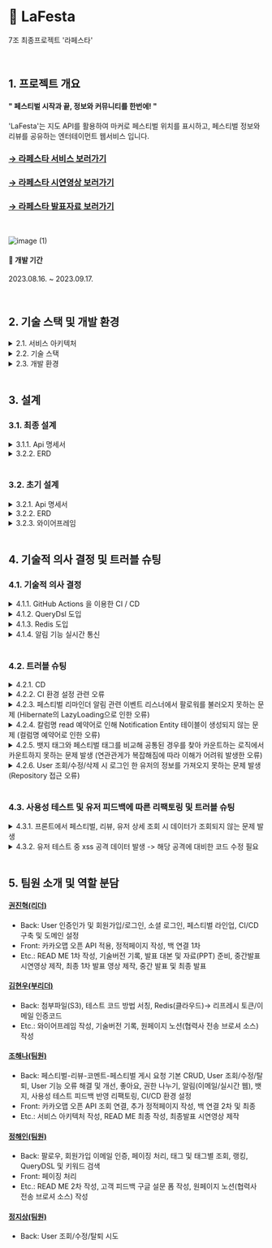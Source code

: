 # 🎉 LaFesta

7조 최종프로젝트 '라페스타'

<br>

## 1. 프로젝트 개요

#### " 페스티벌 시작과 끝, 정보와 커뮤니티를 한번에! "
'LaFesta'는 지도 API를 활용하여 마커로 페스티벌 위치를 표시하고,
페스티벌 정보와 리뷰를 공유하는
엔터테이먼트 웹서비스 입니다.
<br>

### [→ 라페스타 서비스 보러가기](http://lafesta.site/)
### [→ 라페스타 시연영상 보러가기](https://www.youtube.com/watch?v=Yo1aidZtxkg)
### [→ 라페스타 발표자료 보러가기](https://www.canva.com/design/DAFuYWiRXCQ/237flMN085Tv00Urxvs_MA/view?utm_content=DAFuYWiRXCQ&utm_campaign=designshare&utm_medium=link&utm_source=viewer)

<br>

![image (1)](https://github.com/LaFesta7/LikeFesta/assets/131599243/d1e9c0a0-24d3-42c2-b79b-4c68fad5c2d5)

#### 🚩 개발 기간
2023.08.16. ~ 2023.09.17.

<br>

## 2. 기술 스택 및 개발 환경

<details>
    
<summary>2.1. 서비스 아키텍처</summary>

<br>

![라페스타 서비스 아키텍처 최종 목표 수정 230913 drawio144](https://github.com/LaFesta7/LikeFesta/assets/131599243/f53cf90a-d4ab-4fbf-9e8b-e9e551ab790b)

</details>

<details>
    
<summary>2.2. 기술 스택</summary>

<br>

- Back-end : <img src="https://img.shields.io/badge/java-007396?style=for-the-badge&logo=OpenJDK&logoColor=white"><img src="https://img.shields.io/badge/spring boot-6DB33F?style=for-the-badge&logo=springboot&logoColor=white"><img src="https://img.shields.io/badge/spring security-6DB33F?style=for-the-badge&logo=springsecurity&logoColor=white"><img src="https://img.shields.io/badge/spring data jpa-6DB33F?style=for-the-badge&logo=spring&logoColor=white"><img src="https://img.shields.io/badge/kakao login api (oauth2.0)-FFCD00?style=for-the-badge&logo=kakao&logoColor=white">
- Front-end : <img src="https://img.shields.io/badge/jquery-0769AD?style=for-the-badge&logo=jquery&logoColor=white"><img src="https://img.shields.io/badge/html5-E34F26?style=for-the-badge&logo=html5&logoColor=white"><img src="https://img.shields.io/badge/css3-1572B6?style=for-the-badge&logo=css3&logoColor=white"><img src="https://img.shields.io/badge/javascript-F7DF1E?style=for-the-badge&logo=javascript&logoColor=white"><img src="https://img.shields.io/badge/kakao map api-FFCD00?style=for-the-badge&logo=kakao&logoColor=white">
- Database : <img src="https://img.shields.io/badge/mysql-4479A1?style=for-the-badge&logo=mysql&logoColor=white"><img src="https://img.shields.io/badge/redis-DC382D?style=for-the-badge&logo=redis&logoColor=white">
- IDE : <img src="https://img.shields.io/badge/IntelliJ IDEA Ultimate-000000?style=for-the-badge&logo=IntelliJ IDEA&logoColor=white"><img src="https://img.shields.io/badge/gradle-02303A?style=for-the-badge&logo=gradle&logoColor=white">
- SCM : <img src="https://img.shields.io/badge/git-F05032?style=for-the-badge&logo=git&logoColor=white"><img src="https://img.shields.io/badge/github-181717?style=for-the-badge&logo=github&logoColor=white">
- TEST : <img src="https://img.shields.io/badge/swagger-85EA2D?style=for-the-badge&logo=swagger&logoColor=white"><img src="https://img.shields.io/badge/postman-FF6C37?style=for-the-badge&logo=postman&logoColor=white">
- CI/CD : <img src="https://img.shields.io/badge/github actions-2088FF?style=for-the-badge&logo=githubactions&logoColor=white"><img src="https://img.shields.io/badge/aws s3-569A31?style=for-the-badge&logo=amazons3&logoColor=white"><img src="https://img.shields.io/badge/aws ec2-FF9900?style=for-the-badge&logo=amazonec2&logoColor=white"><img src="https://img.shields.io/badge/aws codedeploy-232F3E?style=for-the-badge&logo=amazonaws&logoColor=white"><img src="https://img.shields.io/badge/aws rds-527FFF?style=for-the-badge&logo=amazonrds&logoColor=white">
- Communication : <img src="https://img.shields.io/badge/Slack-4A154B?style=for-the-badge&logo=Slack&logoColor=white"><img src="https://img.shields.io/badge/kakaotalk-FFCD00?style=for-the-badge&logo=kakaotalk&logoColor=white"><img src="https://img.shields.io/badge/gather-2560E0?style=for-the-badge&logo=&logoColor=white">
- Design : <img src="https://img.shields.io/badge/figma-F24E1E?style=for-the-badge&logo=figma&logoColor=white"><img src="https://img.shields.io/badge/canva-00C4CC?style=for-the-badge&logo=canva&logoColor=white">
- ETC : <img src="https://img.shields.io/badge/notion-000000?style=for-the-badge&logo=notion&logoColor=white">

</details>

<details>
    
<summary>2.3. 개발 환경</summary>

<br>

- JDK 17
- Spring Boot 3.1.2
- Spring dependency-management 1.1.2
- JUnit 5.9.3
- Gradle 8.2.1
- JJWT 0.11.5
- Swagger UI 4.15.5
- Spring Security 6.1.2

</details>

<br>

## 3. 설계

### 3.1. 최종 설계
<details>
<summary>3.1.1. Api 명세서</summary>
<br>
    
[→ 자세히 보러가기](https://documenter.getpostman.com/view/27924273/2s9YC7TBWf)

<br>

<img width="1018" alt="스크린샷 2023-09-18 01 유저" src="https://github.com/LaFesta7/LikeFesta/assets/131599243/9422a755-5643-4bc6-97a4-539b949f4018">
<img width="1004" alt="스크린샷 2023-09-18 01-1 소셜로그인" src="https://github.com/LaFesta7/LikeFesta/assets/131599243/669365ce-70e8-4ca6-9fb2-9f510c9a96b8">
<img width="1008" alt="스크린샷 2023-09-18 01-2 관리자기능" src="https://github.com/LaFesta7/LikeFesta/assets/131599243/0ba45d6f-2e17-45d5-ba13-666d2d0a69b0">
<img width="1016" alt="스크린샷 2023-09-18 03 페스티벌" src="https://github.com/LaFesta7/LikeFesta/assets/131599243/04a57c1d-a956-4bcc-8d9e-63ee59d84937">
<img width="1006" alt="스크린샷 2023-09-18 03-1 리뷰" src="https://github.com/LaFesta7/LikeFesta/assets/131599243/1c93d56b-4c86-444f-9c2a-517e342280b0">
<img width="1026" alt="스크린샷 2023-09-18 03-2 댓글" src="https://github.com/LaFesta7/LikeFesta/assets/131599243/20fc75c2-21e9-4ee4-91e2-bca79c029ac9">
<img width="1026" alt="스크린샷 2023-09-18 03-3 페스티벌게시요청" src="https://github.com/LaFesta7/LikeFesta/assets/131599243/b64854d9-e7ba-425a-bdcb-c6ee4aaa9e98">
<img width="998" alt="스크린샷 2023-09-18 04 팔로우" src="https://github.com/LaFesta7/LikeFesta/assets/131599243/24c34998-9176-481a-ac40-80b61b77e2b7">
<img width="1007" alt="스크린샷 2023-09-18 04-1 태그" src="https://github.com/LaFesta7/LikeFesta/assets/131599243/8efaf7d3-38e0-40ce-8362-22615e5106b5">
<img width="994" alt="스크린샷 2023-09-18 04-2 뱃지" src="https://github.com/LaFesta7/LikeFesta/assets/131599243/206760ea-74a3-4229-a6cc-a5506dc55512">
<img width="1003" alt="스크린샷 2023-09-18 05 알림" src="https://github.com/LaFesta7/LikeFesta/assets/131599243/f001927f-0042-4039-8c97-d23952954b73">
<img width="1004" alt="스크린샷 2023-09-18 06-1 뷰" src="https://github.com/LaFesta7/LikeFesta/assets/131599243/710f36cc-064f-4865-be4b-cf449a9ebda6">
<img width="1001" alt="스크린샷 2023-09-18 06-2 뷰" src="https://github.com/LaFesta7/LikeFesta/assets/131599243/e9b962b4-ddfc-4d5b-aa81-ee9aaa0a806a">

</details>

<details>
<summary>3.2.2. ERD</summary>
    
![image](https://github.com/LaFesta7/LikeFesta/assets/131599243/fc0d34c7-e695-4c5d-8c9f-5bc65de4e414)

</details>

<br>

### 3.2. 초기 설계

<details>
<summary>3.2.1. Api 명세서</summary>

![a-2](https://github.com/LaFesta7/LikeFesta/assets/131860214/4a4bb893-aa86-47d6-95e2-6a4f5fdc355f)
![b-2](https://github.com/LaFesta7/LikeFesta/assets/131860214/20ae5c2b-695a-49c4-a9c2-1890303630bd)
![c](https://github.com/LaFesta7/LikeFesta/assets/132440453/d9bba998-0911-49a0-8f6c-1132bd9eeb86)
![d-2](https://github.com/LaFesta7/LikeFesta/assets/131860214/9f9e516f-c55b-4c88-8f2c-3a45b7ef811b)
![e-2](https://github.com/LaFesta7/LikeFesta/assets/131860214/1022aeae-7b85-46c2-a0a1-a2126617546e)
![f-2](https://github.com/LaFesta7/LikeFesta/assets/131860214/eaa7a39e-2b6c-4ab2-8ed9-a81b64dfd575)
![g-2](https://github.com/LaFesta7/LikeFesta/assets/131860214/fffea5ce-2d0c-453a-a5e9-6a21675b1bfc)
![h-2](https://github.com/LaFesta7/LikeFesta/assets/131860214/9fd797a5-645c-4116-b17a-d82ca36bac3e)

</details>

<details>
<summary>3.2.2. ERD</summary>
    
![초기 erd](https://github.com/LaFesta7/LikeFesta/assets/131599243/493be811-7dbe-4065-961a-3038b8fbb1f0)

</details>

<details>
<summary>3.2.3. 와이어프레임</summary>

![Group_1](https://github.com/LaFesta7/LikeFesta/assets/131860214/5522cba4-d879-4fdf-b41b-084fe7736bc1)
![Group_2](https://github.com/LaFesta7/LikeFesta/assets/131860214/b62477f5-4580-4fd0-93ad-899f8433483a)
![Group_3](https://github.com/LaFesta7/LikeFesta/assets/131860214/995e1e0e-e7b5-4d65-88fd-85f6c6db1d67)
![Group_4](https://github.com/LaFesta7/LikeFesta/assets/131860214/bc96e3f7-1aef-4eff-8a6d-4156d845727a)
![Group_5](https://github.com/LaFesta7/LikeFesta/assets/131860214/8945476f-e51f-4d20-994f-50fc8196ff30)
![Group_6](https://github.com/LaFesta7/LikeFesta/assets/131860214/ad4efa1c-d73f-4c1c-b030-b7d25b2c1167)
![Group_7](https://github.com/LaFesta7/LikeFesta/assets/131860214/267c3c3e-5f09-4ce6-86f8-11bd96942acd)
![Group_8](https://github.com/LaFesta7/LikeFesta/assets/131860214/43790f05-3d53-49e1-b09a-070407149777)

</details>

<br>

## 4. 기술적 의사 결정 및 트러블 슈팅

### 4.1. 기술적 의사 결정

<details>
    
<summary>4.1.1. GitHub Actions 을 이용한 CI / CD</summary>

* **도입 사유:** 협업을 진행함에 있어서, 테스트 및 배포를 수동으로 진행할 경우 수동으로 진행하는 일이므로 오류가 생길 수 있고, 개발 외에 일에 소모되는 시간이 상당히 발생하게 됩니다.

    <details>
        
    <summary>대안 탐색: GitHub Actions / Jenkins</summary>
    
    * **장-단점**
        - GitHub Actions
            - 장점 → GitHub와 연동이 원활하고, 무료로 제공한다.
            - 단점 → 비교적 신기술로 자료가 부족하고, 커스터마이징의 폭이 좁다.
        - Jenkins
            - 장점 → 커스터마이징의 폭이 넓고, 자료 찾기가 용이하다.
            - 단점 → 설정이 쉽지 않고, 보안 및 안정성 이슈가 발생할 수 있다.
    
    * **설치, 이용 방법**
        - GitHub Actions은 GitHub 저장소 내 워크플로우 파일 작성으로 설정이 가능합니다.
        - Jenkins는 별도의 서버와 플러그인의 설치가 필요합니다.
    
    * **지속, 통합 배포**
        - GitHub Actions과 Jenkins가 모두 지원합니다.
    
    * **사용언어**
        - GitHub Actions은 yaml을 사용하며
        - Jenkins는 java를 사용합니다.
     
    * **비용측면**
        - GitHub Actions은 무료 티어 범위를 가지며
        - Jenkins는 서버 유지 비용을 가지고 있습니다.
    
    </details>

* **최종 의사 결정:** 간단한 파일작성으로 설치 및 이용이 가능하고 비용적 측면에서 무료로 이용가능 할 수 있는 **GitHub Actions을 통해 CI/CD를 진행하기로 하였습니다.**

</details>

<details>
    
<summary>4.1.2. QueryDsl 도입</summary>

* 이전 코드는 JPA를 사용하여 복잡한 쿼리 작성에는 약점이 있었습니다. 보다 간략하고 정확한 코드를 위해 **QueryDsl을 도입**하였습니다.

-  **간략한 코드 작성**
    - 이전 코드에서는 JPA에서 조인을 하기 어려워 Service단계에서 한 번 더 Repository를 호출
    - QueryDsl을 도입한 이후 Repository를 한 번만 호출해도 조인된 데이터를 가져올 수 있게  됨
        - 보다 간략한 코드를 작성할 수 있게 됨
        - 향후 코드 수정이나 유지보수가 더 편리해질 것으로 예상됨
- **복잡한 Query문 작성 용이**
    - 이전에는 복잡한 Query문을 작성하기 위해 @Query를 사용
        - 문자열로 이루어져 있어 수정이 어려웠고, 오류가 있어도 찾기 힘들다는 단점이 있었음
    - QueryDsl은 Java로 작성하기 때문에 오류가 있다면 IDE가 알려줄 수 있음
        - 보다 편리하고 정확한 Query문 작성이 가능

</details>

<details>

<summary>4.1.3. Redis 도입</summary>

**Refresh Token을 통한 인증인가 구현**

1. Refresh Token을 구현하며 이를 통한 AccessToken 재발급 과정을 인메모리 DB를 통해 수행하고자 함.
2. 키값을 통해 바로 토큰정보를 get할 수 있어 O(1)로 가져올 수 있다.
3. 만료기간이 짧은 데이터, 각 1시간과 2주의 시간이 지나면 자동 삭제 가능

**회원가입 인증번호 임시 저장 DB**
 
1. DB가 유실되도 상대적으로 리스크가 적다.
2. 3분, 30분의 짧은 만료기간을 가졌기에 이를 Time to Live를 설정하여 이후 추가 삭제 쿼리를 날리지 않아도 된다.
3. 해당 가입정보 중 하나를 키값으로 설정해 인증번호를 get하는 속도를 O(1)로 가져갈 수 있다.

</details>

<details>

<summary>4.1.4. 알림 기능 실시간 통신</summary>

- 알림 기능에서 이전 코드는 사용자가 새로고침을 진행해야만 알림을 확인할 수 있습니다.
**사용자의 편의성을 높이기 위하여 알림 기능에 실시간 통신을 접목**하고자 합니다.

    <details>
    
    <summary>실시간 통신 방법</summary>
    
    - **Polling**
        - 주기적으로 서버에 요청을 보내 데이터 업데이트를 확인하는 방법
        - 서버의 부하를 낮추는 데 유용하지만, 실시간성은 상대적으로 낮을 수 있음
        - 따라서 데이터 업데이트가 빈번하지 않고 지연이 허용되는 경우에 적합
    - **Long-Polling**
        - 롱 폴링은 폴링의 확장 버전으로, 서버가 새 데이터를 가용할 때까지 응답을 보류
        - 롱 폴링은 실시간성을 향상시킬 수 있지만, 여전히 클라이언트와 서버 간에 더 많은 리소스를 사용
    - **SSE (Server-Sent Event)**
        - SSE는 클라이언트에서 서버로부터 데이터를 비동기적으로 수신하는 방법 중 하나
        - 특히 서버에서 클라이언트로 실시간 이벤트를 푸시할 때 유용
        - SSE는 단방향 통신이므로 클라이언트에서 서버로 데이터를 보내는 데는 Web Socket보다 제한적
    - **Web Socket**
        - Web Socket은 양방향 실시간 통신을 지원하는 풍부한 기능을 제공합
        - 클라이언트와 서버 간에 연결을 유지하고 언제든지 데이터를 교환할 수 있음
        - 따라서 실시간 채팅 애플리케이션 및 실시간 게임과 같이 양방향 통신이 필요한 시나리오에 적합합니다.
    
    </details>

- **결론**
    - 더 많은 실시간성과 양방향 통신이 필요한 경우 Web Socket을 고려할 수 있으나
    - 우리 프로젝트에서 알림 기능은 비교적 실시간성과 양방향성이 중요하지 않고 사용자의 편의성을 높이기 위한 실시간 통신이 필요한 것
    - 간단한 정보 업데이트 및 푸시 알림에는 SSE나 롱 폴링도 충분
    - 서버 최적화 측면에서 볼 때 SSE가 Long-Polling보다 더 효율적. 서버에서 클라이언트로 데이터를 푸시하는 방식이기 때문에, 연결 수가 많더라도 각 연결에 대한 부하가 낮고, 클라이언트와의 연결을 관리하는 데에도 부담이 적다.
    - **⇒ 프로젝트 적합성과 서버 최적화 측면을 고려하여 SSE 방법을 채택**
- **참고 블로그**
    - https://taemham.github.io/posts/Implementing_Notification/
    - https://tecoble.techcourse.co.kr/post/2022-10-11-server-sent-events/
    - [https://velog.io/@max9106/Spring-SSE-Server-Sent-Events를-이용한-실시간-알림](https://velog.io/@max9106/Spring-SSE-Server-Sent-Events%EB%A5%BC-%EC%9D%B4%EC%9A%A9%ED%95%9C-%EC%8B%A4%EC%8B%9C%EA%B0%84-%EC%95%8C%EB%A6%BC)

</details>

<br>

### 4.2. 트러블 슈팅

<details>

<summary>4.2.1. CD</summary>

1. 문제 발생
github actions 과정에서 node.js 12를 사용하여 오류 발생

    1-1 . 해결 방법

    ```jsx
    name: Set up Node.js
    uses: actions/setup-node@v2
    with:
    node-version: '16'
    ```

    위와 같은 코드를 cd 파일에 추가하여 기본적으로 node.js를 16으로 실행되도록 수정

2. 문제 발생
인스턴스 상태 검사 → 인스턴스 연결성 검사 통과하지 못하는 오류 발생

    2-1. 해결방법
   
        EC2에서 인스턴스의 모니터링을 해본 결과 CPU 사용률이 과도하게 높은 것을 발견
        서버를 재부팅했지만 마찬가지 상태여서 서버 중지 후 시작하는 방법으로 오류를
        해결

 4. 문제 발생
     jar 파일을 인식하지 못하는 문제 발생

    3-1. 해결방법
    
         s3로 파일이 이동되는지 확인, s3 속 파일을 다운로드 하여 파일구성을 확인
         start.jar 파일 속 cp `$PROJECT_ROOT`로 지정한 jar 파일의 위치를 정위치인
         `/build/libs/LaFesta-0.0.1-SNAPSHOT.jar $JAR_FILE`로 수정하고 재실행

</details>

<details>

<summary>4.2.2. CI 환경 설정 관련 오류</summary>

<details>

<summary>MySQl 설치 부분</summary>

- 발생한 예외(Githib Actions - build)
    
    ```
    [build](https://github.com/LaFesta7/LikeFesta/actions/runs/5951078786/job/16140180506#step:6:1)
    Unexpected input(s) 'host port', 'container port', 'character set server', 'collation server', valid inputs are ['entryPoint', 'args', 'mysql version', 'mysql database', 'mysql user', 'mysql password']
    
    ```
    
- 예외가 발생한 코드
    
    ```
    dev-ci.yml
    
    - name: MySQL 설치
            uses: samin/mysql-action@v1
            with:
              host port: 3306 # Optional, default value is 3306. The port of host
              container port: 3307 # Optional, default value is 3306. The port of container
              character set server: 'utf8' # Optional, default value is 'utf8mb4'. The '--character-set-server' option for mysqld
              collation server: 'utf8_general_ci' # Optional, default value is 'utf8mb4_general_ci'. The '--collation-server' option for mysqld
              mysql version: '8.0' # Optional, default value is "latest". The version of the MySQL
              mysql database: test # Optional, default value is "test". The specified database which will be create
              mysql user: developer # Required if "mysql root password" is empty, default is empty. The superuser for the specified database. Of course you can use secrets, too
              mysql password: ${{ secrets.DB_PASSWORD }}
    
    ```
    
- 원인 분석
    
    > GitHub Actions의 빌드 설정 파일에서 MySQL 관련 설정 부분에서 발생하는 문제. 현재 yml 파일에 MySQL 관련 설정이 포함되어 있지만, GitHub Actions에서 사용하는 actions/checkout@v3 액션은 기본적으로 컨테이너 환경 내에서 코드를 실행하므로, MySQL과 같은 데이터베이스 서버를 직접 설치하고 구성하는 것은 불필요 -> 외부 MYSQL 서비스 사용하는 방법으로 수정

- 수정한 코드
    
    ```java
    dev-ci.yml
    
    (위의 오류 코드 삭제 후 steps 위에 추가)
    
    services:
          mysql:
            image: mysql:latest
            env:
              MYSQL_ROOT_PASSWORD: root
              MYSQL_DATABASE: test_db
            ports:
              - 3306:3306
            options: --health-cmd="mysqladmin ping"
    ```
    
- [refactor] MYSQL 서비스가 테스트 환경에서만 외부에서 임시로 사용하는 서비스긴 하지만 정보가 숨겨져 있는것이 더 안전하다고 판단되어 해당 부분 환경변수로 수정
    
    ```java
    env:
          DB_URL: jdbc:mysql://localhost:3306/test_db
          DB_USER: root
          DB_PASSWORD: root
          DB_URL: ${{ secrets.DB_URL }}
          DB_USER: ${{ secrets.DB_USER }}
          DB_PASSWORD: ${{ secrets.DB_PASSWORD }}
          JWT_SECRET_KEY: ${{ secrets.JWT_SECRET_KEY }}
          KAKAO_REST_API: ${{ secrets.KAKAO_REST_API }}
          MAIL_USERNAME: ${{ secrets.MAIL_USERNAME }}
          MAIL_PASSWORD: ${{ secrets.MAIL_PASSWORD }}
          MAIL_HOST: ${{ secrets.MAIL_HOST }}
          MAIL_PORT: ${{ secrets.MAIL_PORT }}
        services:
          mysql:
            image: mysql:latest
            env:
              MYSQL_ROOT_PASSWORD: root
              MYSQL_DATABASE: test_db
              MYSQL_ROOT_PASSWORD: ${{ secrets.DB_PASSWORD }}
              MYSQL_DATABASE: ${{ secrets.DB_DATABASE }}
            ports:
              - 3306:3306
            options: --health-cmd="mysqladmin ping"
    ```

</details>

<details>

<summary>Gradle with Build</summary>

- 발생한 예외(Githib Actions - build)
    
    ```
    java.lang.IllegalStateException: Failed to load ApplicationContext for [WebMergedContextConfiguration@290807e5 testClass = com.sparta.lafesta.LaFestaApplicationTests, locations = [], classes = [com.sparta.lafesta.LaFestaApplication], contextInitializerClasses = [], activeProfiles = [], propertySourceLocations = [], propertySourceProperties = ["org.springframework.boot.test.context.SpringBootTestContextBootstrapper=true"], contextCustomizers = [org.springframework.boot.test.autoconfigure.actuate.observability.ObservabilityContextCustomizerFactory$DisableObservabilityContextCustomizer@1f, org.springframework.boot.test.autoconfigure.properties.PropertyMappingContextCustomizer@0, org.springframework.boot.test.autoconfigure.web.servlet.WebDriverContextCustomizerFactory$Customizer@5143c662, org.springframework.boot.test.context.filter.ExcludeFilterContextCustomizer@5b1ebf56, org.springframework.boot.test.json.DuplicateJsonObjectContextCustomizerFactory$DuplicateJsonObjectContextCustomizer@4f25b795, org.springframework.boot.test.mock.mockito.MockitoContextCustomizer@0, org.springframework.boot.test.web.client.TestRestTemplateContextCustomizer@4fad9bb2, org.springframework.boot.test.context.SpringBootTestAnnotation@c361b062], resourceBasePath = "src/main/webapp", contextLoader = org.springframework.boot.test.context.SpringBootContextLoader, parent = null]
    
    ```
    
- 예외가 발생한 코드
    
    ```
    dev-ci.yml
    
    ```
    
- 원인 분석
    
    > 다른 CI yml 파일들을 비교하다 보니 Gradle을 Build 하는 부분이 없어 문제가 생긴 것을 알게 됨
    
- 수정한 코드
    
    ```java
    dev-ci.yml
    
    (해당 코드 추가)
    
    - name: Build with Gradle
            uses: gradle/gradle-build-action@bd5760595778326ba7f1441bcf7e88b49de61a25 # v2.6.0
            with:
              arguments: build
    ```
    
- [refactor] 이전에 추가한 build with Gradle 단이 아래 있던 어플리케이션 실행 테스트 단으로 대체가 가능하다는 것을 알게되어 이전에 추가했던 필요하지 않은 build with Gradle은 삭제 진행함 → 위의 문제가 CI에 영향을 끼친 것은 아니라는 것을 알게됨

</details>

<details>

<summary>환경변수 설정 관련 오류</summary>

- 발생한 예외(Githib Actions - build)
    
    ```
    java.lang.IllegalStateException: Failed to load ApplicationContext for [WebMergedContextConfiguration@290807e5 testClass = com.sparta.lafesta.LaFestaApplicationTests, locations = [], classes = [com.sparta.lafesta.LaFestaApplication], contextInitializerClasses = [], activeProfiles = [], propertySourceLocations = [], propertySourceProperties = ["org.springframework.boot.test.context.SpringBootTestContextBootstrapper=true"], contextCustomizers = [org.springframework.boot.test.autoconfigure.actuate.observability.ObservabilityContextCustomizerFactory$DisableObservabilityContextCustomizer@1f, org.springframework.boot.test.autoconfigure.properties.PropertyMappingContextCustomizer@0, org.springframework.boot.test.autoconfigure.web.servlet.WebDriverContextCustomizerFactory$Customizer@5143c662, org.springframework.boot.test.context.filter.ExcludeFilterContextCustomizer@5b1ebf56, org.springframework.boot.test.json.DuplicateJsonObjectContextCustomizerFactory$DuplicateJsonObjectContextCustomizer@4f25b795, org.springframework.boot.test.mock.mockito.MockitoContextCustomizer@0, org.springframework.boot.test.web.client.TestRestTemplateContextCustomizer@4fad9bb2, org.springframework.boot.test.context.SpringBootTestAnnotation@c361b062], resourceBasePath = "src/main/webapp", contextLoader = org.springframework.boot.test.context.SpringBootContextLoader, parent = null]
    
    ```
    
- 예외가 발생한 코드
    
    ```
    dev-ci.yml
    
    - name: yml 파일 생성
            run: |
              cd ./src/main/resources
              rm -rf ./application.properties
              touch ./application.yml
              echo "${{ secrets.APPLICATION_YML }}" > ./application.yml
              touch ./application-aws.yml
              echo "${{ secrets.APPLICATION_AWS_YML }}" > ./application-aws.yml
              touch ./application-key.yml
              echo "${{ secrets.APPLICATION_KEY_YML }}" > ./application-key.yml
            shell: bash
    
    ```
    
- 원인 분석
    
    > Github Actions secrets and variables 에서 환경변수를 설정하는 파일을 만들어 환경변수를 설정해야하지만 해당 부분을 잘 만들지 못해 오류가 발생
    
- 수정한 코드
    
    ```java
    dev-ci.yml
    
    (위의 코드 삭제 후 services 위에)
    
    env:
          DB_URL: jdbc:mysql://localhost:3306/test_db
          DB_USER: root
          DB_PASSWORD: root
          JWT_SECRET_KEY: ${{ secrets.JWT_SECRET_KEY }}
          KAKAO_REST_API: ${{ secrets.KAKAO_REST_API }}
    ```

</details>

</details>

<details>

<summary>4.2.3. 페스티벌 리마인더 알림 관련 이벤트 리스너에서 팔로워를 불러오지 못하는 문제 (Hibernate의 LazyLoading으로 인한 오류)</summary>

- 발생한 예외

```
// 런타임 Exception
org.hibernate.LazyInitializationException: failed to lazily initialize a collection of role: com.sparta.lafesta.user.entity.User.followers: could not initialize proxy - no Session
```

- 예외가 발생한 코드

```java
// FestivalCreatedEvent
    public FestivalCreatedEvent(Object source, Festival festival) {
        super(source);
        this.festival = festival;
    }
}

// FestivalCreatedEventPublisher
    @Async
    @Transactional(propagation = Propagation.REQUIRES_NEW)
    public void publishFestivalCreatedEvent(Festival festival) {
        log.info("이벤트 생성");
        FestivalCreatedEvent event = new FestivalCreatedEvent(this, festival);
        eventPublisher.publishEvent(event);
    }

// FestivalCreatedEventListener
    @Override
    @TransactionalEventListener
    public void onApplicationEvent(FestivalCreatedEvent event) {
        Festival festival = event.getFestival();
        User editor = festival.getUser();
        List<UserFollow> userFollows = editor.getFollowers();
        (생략)
```

- 원인 분석

> Hibernate의 Lazy Loading 기능을 사용할 때 발생하는 문제. 이 오류는 엔티티의 연관 관계를 지연로딩(Lazy Loading)으로 설정했을 때, 실제 데이터를 조회하지 않은 상태에서 연관된 컬렉션을 접근하려고 할 때 발생. -> festival에서 user를 갖고와 user에서 follower들을 가져오려고 하니 발생한 문제였음 -> 레포지토리에서 직접 가져오니 문제 해결

- 수정한 코드

```java
// FestivalCreatedEvent
    public FestivalCreatedEvent(Object source, Festival festival, List<User> followers) {
        super(source);
        this.festival = festival;
        this.followers = followers;
    }
}

// FestivalCreatedEventPublisher
    @Async
    @Transactional(propagation = Propagation.REQUIRES_NEW)
    public void publishFestivalCreatedEvent(Festival festival) {
        User editor = festival.getUser();
        List<User> followers = followService.findFollowers(editor);
        FestivalCreatedEvent event = new FestivalCreatedEvent(this, festival, followers);
        eventPublisher.publishEvent(event);
        log.info("페스티벌 작성 이벤트 생성");
    }

// FollowService 메소드 추가
    public List<User> findFollowers(User followedUser) {
        List<UserFollow> followUsers = userFollowRepository.findAllByFollowedUser(followedUser);
        List<User> followers = new ArrayList<>();
        for (UserFollow follower : followUsers) {
            User followerUser = userRepository.findByFollowers(follower).orElse(null);
            followers.add(followerUser);
        }
        return followers;
    }

// FestivalCreatedListener
    @Override
    @TransactionalEventListener
    public void onApplicationEvent(FestivalCreatedEvent event) {
        Festival festival = event.getFestival();
        (생략)
        List<User> followers = event.getFollowers();
        (생략)
    }
```

</details>

<details>

<summary>4.2.4. 칼럼명 read 예약어로 인해 Notification Entity 테이블이 생성되지 않는 문제 (컬럼명 예약어로 인한 오류)</summary>

- 발생한 예외

```
// 런타임 Exception
org.hibernate.tool.schema.spi.CommandAcceptanceException: Error executing DDL "
    create table notifications (
        id bigint not null auto_increment,
        created_at datetime(6) not null,
        editor varchar(255) not null,
        expiration_time datetime(6) not null,
        read bit not null,
        title varchar(255) not null,
        user_id bigint not null,
        primary key (id)
    ) engine=InnoDB" via JDBC [You have an error in your SQL syntax; check the manual that corresponds to your MySQL server version for the right syntax to use near 'read bit not null,
        title varchar(255) not null,
        user_id bigint' at line 6]
```

- 예외가 발생한 코드

```java
// Notification (Entity)
    @Column(name = "read", nullable = false)
    private Boolean read;
```

- 원인 분석

> read는 MySQL에서 예약어로 사용되는 키워드 중 하나이므로 컬럼 이름으로 사용하기에는 적합하지 않다. MySQL에서 키워드를 컬럼 이름으로 사용하려면 백틱(`)으로 묶어주어야 한다. -> 백틱으로 묶어주어 해결 -> 컬럼 이름으로 사용이 적합하지 않다하여 '변수명 짓기' 사이트 참고하여 컬럼명 재작성
> 
- 수정한 코드

```java
// Notification (Entity)
@Column(name = "`read`", nullable = false)
private Boolean read;
```

- 재수정한 코드

```java
// Notification (Entity)
@Column(name = "rd", nullable = false)
private Boolean rd;
```

</details>

<details>

<summary>4.2.5. 뱃지 태그와 페스티벌 태그를 비교해 공통된 경우를 찾아 카운트하는 로직에서 카운트하지 못하는 문제 발생 (연관관게가 복잡해짐에 따라 이해가 어려워 발생한 오류)</summary>

- 발생한 예외
    - 매칭 카운터가 4가 되야하는 상황에서 0인 상태로 디버깅 됨

!https://user-images.githubusercontent.com/131599243/264527353-70b43d86-0835-4f45-a54a-4184391a8a43.png

- 예외가 발생한 코드

```java
// BadgeServiceImpl

// 태그와 연관지어 장르별 빈도 수에 따른 뱃지 추가
    @Transactional
    public void checkBadgeTagFrequency(User user, Badge badge, List<Review> reviews, LocalDateTime startDay, LocalDateTime endDay) {
        List<Festival> festivals = festivalRepository.findAllByOpenDateBetween(startDay, endDay);
        List<Tag> tags = badge.getBadgeTags().stream().map(BadgeTag::getTag).toList();

        long matchingFestivalCount = festivals.stream()
                .filter(festival -> reviews.stream()
                        .allMatch(review -> review.getFestival().equals(festival)
                                && festival.getTags().containsAll(tags)))
                .count();

        if (matchingFestivalCount >= badge.getConditionStandard()) {
            createUserBadge(user, badge);
        }
    }
```

- 원인 분석

> 뱃지태그에서 태그를 불러올 때 생기는 문제라고 생각해 뱃지 태그 엔티티에서 태그 fethType을 EAGER로 변경-> 태그 객체의 주소는 잘 비교하므로 해당 문제는 아니였음festival.getTags()를 변수명때문에 List를 가져온다고 착각해서 문제가 발생 -> List를 가져오는데 비교 대상인 tags는 List이므로 당연히 비교가 불가 -> 수정 후 여전히 카운트 안되는 상태stream 구문이 잘못된 건가 싶어 stream을 for/if 문 등으로 풀어서 작성해봄풀어보니 containsAll() 메소드를 잘못 불러왔다는 것을 깨닫게 됨완성) 페스티벌 태그와 뱃지 태그를 비교할 때 페스티벌 태그 요소 중 뱃지 태그의 요소가 하나라도 있으면 카운트 해야되는 상황이므로 festivalTags.stream().anyMatch(badgeTags::contains) 로 조건을 수정하니 해결 완료
> 
- 수정한 코드

```java
// BadgeServiceImpl

// 태그와 연관지어 장르별 빈도 수에 따른 뱃지 추가
    @Transactional
    public void checkBadgeTagFrequency(User user, Badge badge, List<Review> reviews, LocalDateTime startDay, LocalDateTime endDay) {
        List<Festival> festivals = festivalRepository.findAllByOpenDateBetween(startDay, endDay);
        List<Tag> badgeTags = badge.getBadgeTags().stream().map(BadgeTag::getTag).toList();

        int matchingFestivalCount = 0;
        for (Festival festival : festivals) {
            List<Tag> festivalTags = festival.getTags().stream().map(FestivalTag::getTag).toList();
            for (Review review : reviews) {
                if (review.getFestival().equals(festival)) {
                    if (festivalTags.stream().anyMatch(badgeTags::contains)) {
                        matchingFestivalCount++;
                    }
                }
            }
        }

        if (matchingFestivalCount >= badge.getConditionStandard()) {
            createUserBadge(user, badge);
        }
    }
```

</details>

<details>

<summary>4.2.6. User 조회/수정/삭제 시 로그인 한 유저의 정보를 가져오지 못하는 문제 발생 (Repository 접근 오류)</summary>

- 발생한 오류

```
// 포스트맨
작성한 대로 Response되지 않고 HTML 파일을 가져오는 문제 발생
```

- 예외가 발생한 코드

```java
// UserService
    @Transactional(readOnly = true)
    public UserInfoResponseDto selectUserInfo(User user) {
        return new UserInfoResponseDto(user);
    }
```

- 원인 분석

> Service에 받아온 User는 UserDetailsImpl에서 받아온 User 정보로 UserRepository에 접근되지 않은 정보이다. 따라서 user의 DB에 존재하는 정보를 조회하거나 수정,삭제할 수 없다! -> UserDetailsImpl에서 받아온 User의 Id로 UserRepository에서 User 정보를 DB에서 받아와 조회/수정하면 해결 완료!
> 

- 수정한 코드

```java
// UserService
    @Transactional(readOnly = true)
    public UserInfoResponseDto selectUserInfo(User user) {
        User selectUser = findUser(user.getId());
        return new UserInfoResponseDto(selectUser);
    }
```

</details>

<br>

### 4.3. 사용성 테스트 및 유저 피드백에 따른 리팩토링 및 트러블 슈팅
<details>

<summary>4.3.1. 프론트에서 페스티벌, 리뷰, 유저 상세 조회 시 데이터가 조회되지 않는 문제 발생</summary>

* 발생한 예외
<img width="1278" alt="스크린샷 2023-09-17 194308" src="https://github.com/LaFesta7/LikeFesta/assets/131599243/53c2e77e-decb-4625-a2f8-0dbc6bb1b196">
<img width="1275" alt="스크린샷 2023-09-17 194546" src="https://github.com/LaFesta7/LikeFesta/assets/131599243/1fd812a0-5397-46b4-abcf-2f3670e0e256">
<img width="1272" alt="스크린샷 2023-09-17 194641" src="https://github.com/LaFesta7/LikeFesta/assets/131599243/7976bd48-45f7-4ff3-87fe-d8939b84c9a0">


* 예외가 발생한 코드 (페스티벌을 예시로 가져옴)

```java
// FestivalResponseDto.java
private List<FileOnS3Dto> files;

this.files = festival.getFestivalFileOnS3s().stream().
                map(FileOnS3Dto::new).toList();

// festival.js
<img src="${data.files[0].uploadFileUrl}" alt="축제 이미지" class="festival-image">
```

* 원인 분석

> 이미지가 업로드 되지 않고 데이터가 들어갈 경우, 해당 데이터에 대한 값이 없어 js에서 해당 값을 불러오지 못하고 오류 발생 -> 전체 데이터가 조회 되지 않는 문제 발생 -> 이미지 데이터가 존재하지 않을 경우에 프론트에서 대체 이미지 설정하여 해결

* 수정한 코드

```javascript
// festival.js
<img src="${data.files[0] ? data.files[0].uploadFileUrl : '/images/background/img-21.jpg'}" alt="축제 이미지" class="festival-image">
```

* 추가 수정 사항

> 프론트 상 로직은 최대한 간결하게 하기 위하여 대체 이미지 설정을 프론트에서 하지 않고 백에서 대체 이미지를 설정 후 프론트에 넘겨주도록 코드 재수정

* 재수정한 코드

```java
// FestivalResponseDto.java
private List<FileOnS3Dto> files;
private String fileUrl;

this.files = festival.getFestivalFileOnS3s().stream().
                map(FileOnS3Dto::new).toList();
this.fileUrl = files.size() > 0 ? files.get(0).getUploadFileUrl() : "https://img1.daumcdn.net/thumb/R1280x0/?scode=mtistory2&fname=https%3A%2F%2Fblog.kakaocdn.net%2Fdn%2FxGuK9%2FbtsufX7IOe1%2FdJbJpCZ5UM6CYK5vGkS8Tk%2Fimg.png";

// festival.js
<img src="${data.fileUrl}" alt="축제 이미지" class="festival-image">
```

* 해결 후 화면(데이터가 조회되며 대체 이미지가 보여짐)
<img width="1263" alt="스크린샷 2023-09-17 202540" src="https://github.com/LaFesta7/LikeFesta/assets/131599243/04a8f731-9b5b-4b8b-baf1-d963a7bfd267">
<img width="1276" alt="스크린샷 2023-09-17 202556" src="https://github.com/LaFesta7/LikeFesta/assets/131599243/4d4b1bac-ca82-4dae-9f9d-a95d11d4ffed">
<img width="1279" alt="스크린샷 2023-09-17 200842" src="https://github.com/LaFesta7/LikeFesta/assets/131599243/920b1d0c-02cd-4e09-9330-305555fa6b10">

</details>

<details>

<summary>4.3.2. 유저 테스트 중 xss 공격 데이터 발생 -> 해당 공격에 대비한 코드 수정 필요</summary>

* 발생한 예외(alert가 뜨며 내용이 보이지 않음)
<img width="812" alt="스크린샷 2023-09-17 202902" src="https://github.com/LaFesta7/LikeFesta/assets/131599243/eddcccce-333f-4dc6-bbe3-a93a65ed8bb9">
<img width="1275" alt="스크린샷 2023-09-17 202657" src="https://github.com/LaFesta7/LikeFesta/assets/131599243/1d18d817-92ef-4fb9-9dfa-1ce9d01fd762">
<img width="1279" alt="스크린샷 2023-09-17 202732" src="https://github.com/LaFesta7/LikeFesta/assets/131599243/235cf31b-ad15-4322-a1e9-aaf0580d18b5">

* 예외가 발생한 코드
```java
// ReviewResponseDto.java
    private String content;
    
        this.content = review.getContent();
```

* 원인 분석

> xss(크로스사이트 스크립트) 공격으로 인한 문제였다. 해당 문제에 대해 공부 후 String Response를 안전한 코드로 변환하여 return할 수 있도록 공격이 예상되는 ResponseDto에 StringFormatter를 모두 추가함

> xss? 웹 페이지에 악의적인 스크립트를 포함시켜 사용자 측에서 실행되게 유도할 수 있다. 예를 들어, 검증되지 않은 외부 입력이 동적 웹페이지 생성에 사용될 경우, 전송된 동적 웹페이지를 열람하는 접속자의 권한으로 부적절한 스크립트가 수행되어 정보유출 등의 공격을 유발할 수 있다.

> xss에 대한 보안대책? 외부 입력값 또는 출력값에 스크립트가 삽입되지 못하도록 문자열 치환 함수를 사용하여 & < > " ' /( ) 등을 &amp; &lt; &gt; &quot; &#x27; &#x2F; &#x28; &#x29;로 치환하거나, JSTL 또는 잘 알려진 크로스 사이트 스크립트 방지 라이브러리를 활용한다. HTML 태그를 허용하는 게시판에서는 허용되는 HTML 태그들을 화이트리스트로 만들어 해당 태그만 지원하도록 한다.

> 참고 링크: https://www.kisa.or.kr/2060204/form?postSeq=5&lang_type=KO&page=1#fnPostAttachDownload

* 수정한 코드

```java
// StringFormatter.java 추가
public class StringFormatter {
    public static String format(String requestString) {
        requestString = requestString.replaceAll("&", "&amp;");
        requestString = requestString.replaceAll("<", "&lt;");
        requestString = requestString.replaceAll(">", "&gt;");
        requestString = requestString.replaceAll("￦", "&quot;");
        requestString = requestString.replaceAll("'", "&#x27;");
        requestString = requestString.replaceAll("/", "&#x2F;");
        requestString = requestString.replaceAll("\\(", "&#x28;");
        requestString = requestString.replaceAll("\\)", "&#x29;");
        return requestString;
    }
}

// ReviewResponseDto.java (리뷰뿐만 아니라 공격이 예상되는 String값에 모두 StringFormatter 도입)
    private String title;
    private String content;

        this.title = StringFormatter.format(review.getTitle());
        this.content = StringFormatter.format(review.getContent());
```

* 해결 후 화면
<img width="1259" alt="스크린샷 2023-09-17 212807" src="https://github.com/LaFesta7/LikeFesta/assets/131599243/9a23ebbb-a269-423d-ba47-3a9459cf2c1d">
<img width="1269" alt="스크린샷 2023-09-17 212819" src="https://github.com/LaFesta7/LikeFesta/assets/131599243/ee939d6c-04bd-49a6-8070-b7b9383b877b">
<img width="1280" alt="스크린샷 2023-09-17 212903" src="https://github.com/LaFesta7/LikeFesta/assets/131599243/246cc300-1a76-4869-98ae-86269cca465d">
<img width="1280" alt="스크린샷 2023-09-17 213157" src="https://github.com/LaFesta7/LikeFesta/assets/131599243/8951656d-a7a9-4ec5-b0f0-688ecb7464f4">
<img width="1280" alt="스크린샷 2023-09-17 213300" src="https://github.com/LaFesta7/LikeFesta/assets/131599243/c5e1bb3a-5eeb-44a3-bf27-f3c23a5e82f2">
<img width="1274" alt="스크린샷 2023-09-17 213325" src="https://github.com/LaFesta7/LikeFesta/assets/131599243/c8bf2c43-83ff-42b8-b5e5-bd03bfebe560">

</details>

<br>

## 5. 팀원 소개 및 역할 분담

#### [권진혁(리더)](https://github.com/05030522)

* Back: User 인증인가 및 회원가입/로그인, 소셜 로그인, 페스티벌 라인업, CI/CD 구축 및 도메인 설정
* Front: 카카오맵 오픈 API 적용, 정적페이지 작성, 백 연결 1차
* Etc.: READ ME 1차 작성, 기술버전 기록, 발표 대본 및 자료(PPT) 준비, 중간발표 시연영상 제작, 최종 1차 발표 영상 제작, 중간 발표 및 최종 발표

#### [김현우(부리더)](https://github.com/Wooin-dev)

* Back: 첨부파일(S3), 테스트 코드 방법 서칭, Redis(클라우드)-> 리프레시 토큰/이메일 인증코드
* Etc.: 와이어프레임 작성, 기술버전 기록, 원페이지 노션(협력사 전송 브로셔 소스) 작성

#### [조해나(팀원)](https://github.com/HaenaCho01)
* Back: 페스티벌-리뷰-코멘트-페스티벌 게시 요청 기본 CRUD, User 조회/수정/탈퇴, User 기능 오류 해결 및 개선, 좋아요, 권한 나누기, 알림(이메일/실시간 웹), 뱃지, 사용성 테스트 피드백 반영 리팩토링, CI/CD 환경 설정
* Front: 카카오맵 오픈 API 조회 연결, 추가 정적페이지 작성, 백 연결 2차 및 최종
* Etc.: 서비스 아키텍처 작성, READ ME 최종 작성, 최종발표 시연영상 제작

#### [정해인(팀원)](https://github.com/haeinjung3)
* Back: 팔로우, 회원가입 이메일 인증, 페이징 처리, 태그 및 태그별 조회, 랭킹, QueryDSL 및 키워드 검색
* Front: 페이징 처리
* Etc.: READ ME 2차 작성, 고객 피드백 구글 설문 폼 작성, 원페이지 노션(협력사 전송 브로셔 소스) 작성

#### [정지상(팀원)](https://github.com/jjsjjs9)
* Back: User 조회/수정/탈퇴 시도
